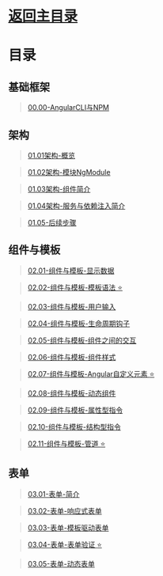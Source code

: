 # [返回主目录](https://github.com/smallprogram/Knowledge-And-Demo)<!-- omit in toc --> 


# 目录

## 基础框架

>[00.00-AngularCLI与NPM](00.00-AngularCLI与NPM.md)

## 架构
>[01.01架构-概览](01.01-架构-概览.md)

>[01.02架构-模块NgModule](01.02-架构-模块NgModule.md)

>[01.03架构-组件简介](01.03-架构-组件简介.md)

>[01.04架构-服务与依赖注入简介](01.04-架构-服务与依赖注入简介.md)

>[01.05-后续步骤](01.05-后续步骤.md)

## 组件与模板
>[02.01-组件与模板-显示数据](02.01-组件与模板-显示数据.md)

>[02.02-组件与模板-模板语法 :star:](02.02-组件与模板-模板语法.md)

>[02.03-组件与模板-用户输入](02.03-组件与模板-用户输入.md)

>[02.04-组件与模板-生命周期钩子](02.04-组件与模板-生命周期钩子.md)

>[02.05-组件与模板-组件之间的交互](02.05-组件与模板-组件之间的交互.md)

>[02.06-组件与模板-组件样式](02.06-组件与模板-组件样式.md)

>[02.07-组件与模板-Angular自定义元素 :star:](02.07-组件与模板-Angular自定义元素.md)

>[02.08-组件与模板-动态组件](02.08-组件与模板-动态组件.md)

>[02.09-组件与模板-属性型指令](02.09-组件与模板-属性型指令.md)

>[02.10-组件与模板-结构型指令](02.10-组件与模板-结构型指令.md)

>[02.11-组件与模板-管道 :star:](02.11-组件与模板-管道.md)

## 表单
>[03.01-表单-简介](03.01-表单-简介.md)

>[03.02-表单-响应式表单](03.02-表单-响应式表单.md)

>[03.03-表单-模板驱动表单](03.03-表单-模板驱动表单.md)

>[03.04-表单-表单验证 :star:](03.04-表单-表单验证.md)

>[03.05-表单-动态表单](03.05-表单-动态表单.md)
